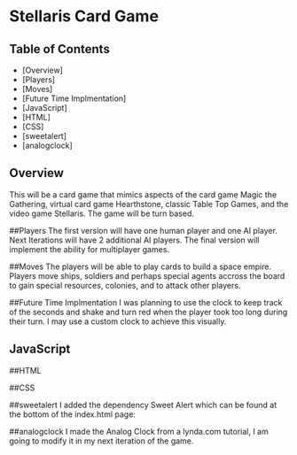 # Stellaris Card Game

## Table of Contents

* [Overview]
* [Players]
* [Moves]
* [Future Time Implmentation]
* [JavaScript]
* [HTML]
* [CSS]
* [sweetalert]
* [analogclock]

## Overview

This will be a card game that mimics aspects of the card game Magic the Gathering, virtual card game Hearthstone, classic Table Top Games, and the video game Stellaris. The game will be turn based.

##Players
The first version will have one human player and one AI player. Next Iterations will have 2 additional AI players. The final version will implement the ability for multiplayer games.


##Moves
The players will be able to play cards to build a space empire. Players move ships, soldiers and perhaps special agents accross the board to gain special resources, colonies, and to attack other players.


##Future Time Implmentation
I was planning to use the clock to keep track of the seconds and shake and turn red when the player took too long during their turn. I may use a custom clock to achieve this visually.

## JavaScript


##HTML


##CSS


##sweetalert
I added the dependency Sweet Alert which can be found at the bottom of the index.html page: <script defer src="https://unpkg.com/sweetalert/dist/sweetalert.min.js"></script>

##analogclock
I made the Analog Clock from a lynda.com tutorial, I am going to modify it in my next iteration of the game. 




